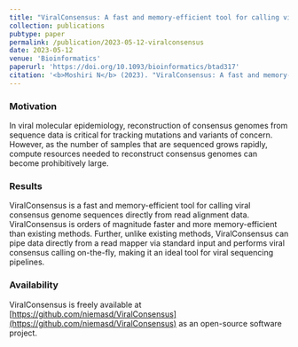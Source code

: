 ```yaml
---
title: "ViralConsensus: A fast and memory-efficient tool for calling viral consensus genome sequences directly from read alignment data"
collection: publications
pubtype: paper
permalink: /publication/2023-05-12-viralconsensus
date: 2023-05-12
venue: 'Bioinformatics'
paperurl: 'https://doi.org/10.1093/bioinformatics/btad317'
citation: '<b>Moshiri N</b> (2023). "ViralConsensus: A fast and memory-efficient tool for calling viral consensus genome sequences directly from read alignment data." <i>Bioinformatics</i>. 39(5):btad317. <a href="https://doi.org/10.1093/bioinformatics/btad317" target="_blank">doi:10.1093/bioinformatics/btad317</a>'
---
```

### Motivation
In viral molecular epidemiology, reconstruction of consensus genomes from sequence data is critical for tracking mutations and variants of concern. However, as the number of samples that are sequenced grows rapidly, compute resources needed to reconstruct consensus genomes can become prohibitively large.

### Results
ViralConsensus is a fast and memory-efficient tool for calling viral consensus genome sequences directly from read alignment data. ViralConsensus is orders of magnitude faster and more memory-efficient than existing methods. Further, unlike existing methods, ViralConsensus can pipe data directly from a read mapper via standard input and performs viral consensus calling on-the-fly, making it an ideal tool for viral sequencing pipelines.

### Availability
ViralConsensus is freely available at [https://github.com/niemasd/ViralConsensus](https://github.com/niemasd/ViralConsensus) as an open-source software project.
